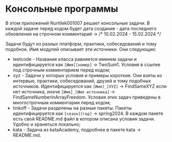 # Консольные программы
В этом приложений Nurtilek001007 решает консольные задачи. В каждой задаче перед кодом будет дата создания - дата 
последнего обновления на строчном  комментарий &rarr; /* 10.02.2024 - 15.02.2024 */

Задачи будут из разных платформ, практики, собеседований и тому подобное. Имя модулей описывает эти источники. 
Они следующие: 

- leetcode - Названия класса равняется именем задачи и идентифицируется как `[Имя][номер]` &rarr; TwoSum1. Условия 
в ссылке под строчным комментарием перед кодом;
- xyz - Задачи у которых условия и примеры короткие. Они взяты из интервью, практики, собеседований, друзей и тому 
подобных источников. Идентифицируется как `[Имя]_[XYZ]` &rarr; FindSameXYZ если нет источника, иначе 
`[Имя]_[Имя источника]` &rarr; FindSameNumberInArrayFreedom. Условия этих задач приведены в многострочным 
комментарии перед кодом;
- tinkoff - Задачи разделены на разные пакеты. Пакеты идентифицируется как `[сезон][год]` &rarr; spring2024. В 
каждом пакете есть свой README.md файл в котором описана условия задачи. Удобно и храняться локально;
- kata - Задача из kataAcademy, подробнее в пакете kata &rarr; README.md.